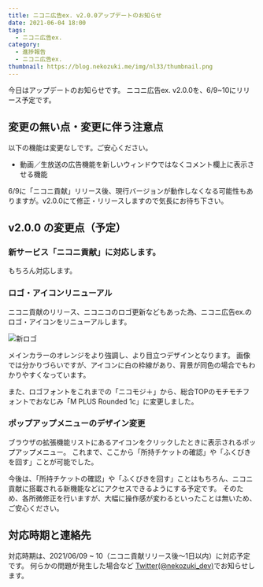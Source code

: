 ```yaml
---
title: ニコニ広告ex. v2.0.0アップデートのお知らせ
date: 2021-06-04 18:00
tags:
  - ニコニ広告ex.
category:
  - 進捗報告
  - ニコニ広告ex.
thumbnail: https://blog.nekozuki.me/img/nl33/thumbnail.png
---
```


今日はアップデートのお知らせです。
ニコニ広告ex. v2.0.0を、6/9~10にリリース予定です。

<!-- more -->

## 変更の無い点・変更に伴う注意点
以下の機能は変更なしです。ご安心ください。

- 動画／生放送の広告機能を新しいウィンドウではなくコメント欄上に表示させる機能

6/9に「ニコニ貢献」リリース後、現行バージョンが動作しなくなる可能性もありますが。v2.0.0にて修正・リリースしますので気長にお待ち下さい。

## v2.0.0 の変更点（予定）
### 新サービス「ニコニ貢献」に対応します。
もちろん対応します。

### ロゴ・アイコンリニューアル
ニコニ貢献のリリース、ニコニコのロゴ更新などもあった為、ニコニ広告ex.のロゴ・アイコンをリニューアルします。

![新ロゴ](https://blog.nekozuki.me/img/nl33/change_logo.png)

メインカラーのオレンジをより強調し、より目立つデザインとなります。
画像では分かりづらいですが、アイコンに白の枠線があり、背景が同色の場合でもわかりやすくなっています。

また、ロゴフォントをこれまでの「ニコモジ＋」から、総合TOPのモチモチフォントでおなじみ「M PLUS Rounded 1c」に変更しました。

### ポップアップメニューのデザイン変更
ブラウザの拡張機能リストにあるアイコンをクリックしたときに表示されるポップアップメニュー。
これまで、ここから「所持チケットの確認」や「ふくびきを回す」ことが可能でした。

今後は、「所持チケットの確認」や「ふくびきを回す」ことはもちろん、ニコニ貢献に搭載される新機能などにアクセスできるようにする予定です。
そのため、各所微修正を行いますが、大幅に操作感が変わるといったことは無いため、ご安心ください。

## 対応時期と連絡先
対応時期は、2021/06/09 ~ 10（ニコニ貢献リリース後〜1日以内）に対応予定です。
何らかの問題が発生した場合など [Twitter(@nekozuki_dev)](https://twitter.com/nekozuki_dev)でお知らせします。


